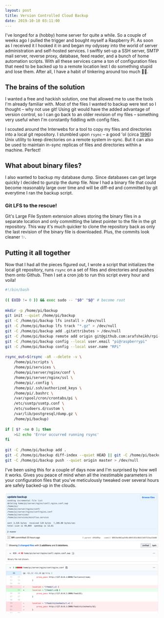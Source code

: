 ```yaml
---
layout:	post
title: Version Controlled Cloud Backup
date: 2019-10-10 03:11:00
---
```


I've longed for a (hobby) home server for quite a while. So a couple of weeks ago I pulled the trigger and bought myself a Raspberry Pi. As soon as I received it I hooked it in and began my odyssey into the world of server administration and self-hosted services. I swiftly set-up a SSH server, SMTP mail server, reverse proxy, database, feed reader, and a bunch of home automation scripts. With all these services came a ton of configuration files that need to be backed up to a remote location lest I do something stupid and lose them. After all, I have a habit of tinkering around too much 🤷‍♂️.

## The brains of the solution

I wanted a free and hackish solution, one that allowed me to use the tools I'm already familiar with. Most of the files I wanted to backup were text so I thought – why not use git! Using git would have the added advantage of version control, so I can go back to an older revision of my files – something very useful when I'm constantly fiddling with config files. 

I scouted around the Interwebs for a tool to copy my files and directories into a local git repository. I stumbled upon `rsync` – a good 'ol (circa [1996](https://en.wikipedia.org/wiki/Rsync#History)) Unix utility to keep directories on a remote system in-sync. But it can also be used to  maintain in-sync replicas of files and directories within a machine. Perfect!

## What about binary files?

I also wanted to backup my database dump. Since databases can get large quickly I decided to gunzip the dump file. Now I had a binary file that could become reasonably large over time and will be diff-ed and committed by git everytime I ran the backup script.

### Git LFS to the rescue!

Git's Large File System extension allows storing the binary files in a separate location and only committing the latest pointer to the file in the git repository. This way it's much quicker to clone the repository back as only the last revision of the binary file is downloaded. Plus, the commits look cleaner ✨.

## Putting it all together

Now that I had all the pieces figured out, I wrote a script that initializes the local git repository, runs `rsync` on a set of files and directories and pushes them onto Github. Then I set a cron job to run this script every hour and voila!

```bash
#!/bin/bash

(( EUID != 0 )) && exec sudo -- "$0" "$@" # become root

mkdir -p /home/pi/backup
git init --quiet /home/pi/backup
git -C /home/pi/backup lfs install > /dev/null
git -C /home/pi/backup lfs track "*.gz" > /dev/null
git -C /home/pi/backup add .gitattributes > /dev/null
git -C /home/pi/backup remote add origin git@github.com:arafsheikh/rpi-backup.git 2>/dev/null
git -C /home/pi/backup config --local user.email "pi@raspberrypi"
git -C /home/pi/backup config --local user.name "RPi"

rsync_out=$(rsync -aR --delete -v \
	/home/pi/scripts \
	/home/pi/services \
	/home/pi/server/nginx/conf \
	/home/pi/server/nginx/ssl \
	/home/pi/.config \
	/home/pi/.ssh/authorized_keys \
	/home/pi/.bashrc \
	/var/spool/cron/crontabs/pi \
	/etc/ssmtp/ssmtp.conf \
	/etc/sudoers.d/custom \
	/var/lib/postgresql/dump.gz \
	/home/pi/backup)

if [ $? -ne 0 ]; then
	>&2 echo 'Error occurred running rsync'
fi

git -C /home/pi/backup add .
git -C /home/pi/backup diff-index --quiet HEAD || git -C /home/pi/backup commit --quiet -m "update backup" -m "$rsync_out"
git -C /home/pi/backup push --quiet origin master > /dev/null
```

I've been using this for a couple of days now and I'm surprised by how well it works. Gives you peace of mind when all the inestimable parameters in your configuration files that you've meticulously tweaked over several hours are safely backed-up in the clouds.

![](/images/rpi-cloud-backup.png)
